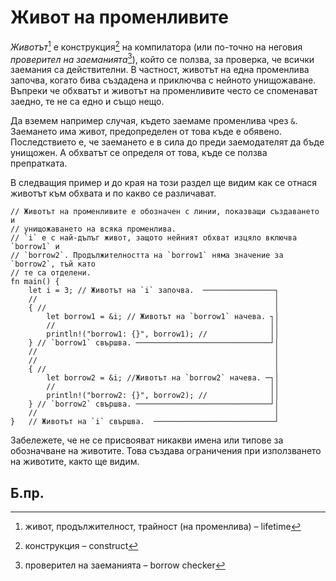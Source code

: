# Живот на променливите 

*Животът*[^lifetime] е конструкция[^construct] на компилаторa (или по-точно на
неговия _проверител на заеманията_[^borrow_checker]), който се ползва, за
проверка, че всички заемания са действителни. В частност, животът на една
променлива започва, когато бива създадена и приключва с нейното унищожаване.
Въпреки че обхватът и животът на променливите често се споменават заедно, те не
са едно и също нещо.

Да вземем например случая, където заемаме променлива чрез `&`. Заемането има
живот, предопределен от това къде е обявено. Последствието е, че заемането е в
сила до преди заемодателят да бъде унищожен. А обхватът се определя от това,
къде се ползва препратката.

В следващия пример и до края на този раздел ще видим как се отнася животът към
обхвата и по какво се различават.

```rust,editable
// Животът на променливите е обозначен с линии, показващи създаването и
// унищожаването на всяка променлива.
// `i` е с най-дълъг живот, защото нейният обхват изцяло включва `borrow1` и
// `borrow2`. Продължителността на `borrow1` няма значение за `borrow2`, тъй като
// те са отделени.
fn main() {
    let i = 3; // Животът на `i` започва.  ────────────────┐
    //                                                     │
    { //                                                   │
        let borrow1 = &i; // Животът на `borrow1` начева. ┐│
        //                                                ││
        println!("borrow1: {}", borrow1); //              ││
    } // `borrow1` свършва. ──────────────────────────────┘│
    //                                                     │
    //                                                     │
    { //                                                   │
        let borrow2 = &i; //Животът на `borrow2` начева. ─┐│
        //                                                ││
        println!("borrow2: {}", borrow2); //              ││
    } // `borrow2` свършва. ──────────────────────────────┘│
    //                                                     │
}   // Животът на `i` свършва.  ───────────────────────────┘
```

Забележете, че не се присвояват никакви имена или типове за обозначване на
животите. Това създава ограничения при използването на животите, както ще
видим.

## Б.пр.

[^lifetime]: живот, продължителност, трайност (на променлива) – lifetime

[^construct]: конструкция – construct

[^borrow_checker]: проверител на заеманията – borrow checker

